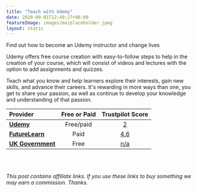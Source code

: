 ```yaml
---
title: "Teach with Udemy"
date: 2020-09-01T12:49:27+06:00
featureImage: images/ma/placeholder.jpeg
layout: static
---
```


Find out how to become an Udemy instructor and change lives

Udemy offers free course creation with easy-to-follow steps to help in the creation of your course, which will consist of videos and lectures with the option to add assignments and quizzes.

Teach what you know and help learners explore their interests, gain new skills, and advance their careers. It's rewarding in more ways than one, you get to share your passion, as well as continue to develop your knowledge and understanding of that passion.

| Provider      | Free or Paid  |  Trustpilot Score  |
| :-----------          | :--------------:      |  :--------------:         |
| [**Udemy**](https://www.udemy.com/teaching/?ref=teach_footer) | Free/paid | [2](https://uk.trustpilot.com/review/udemy.com) | 
| [**FutureLearn**](https://www.futurelearn.com/microcredentials/online-teaching) | Paid | [4.6](https://www.trustpilot.com/review/www.futurelearn.com) | 
| [**UK Government**](https://www.teach-in-further-education.campaign.gov.uk/) | Free | [n/a](n/a) | 
  

<br/><br/>

*This post contains affiliate links. If you use these links to buy something we may
earn a commission. Thanks.*







